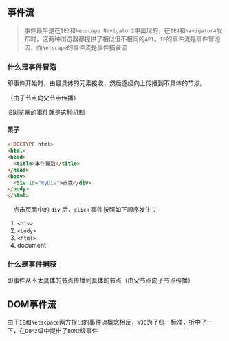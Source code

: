 ## 事件流

>事件最早是在`IE3`和`Netscape Navigator2`中出现的，在`IE4`和`Navigator4`发布时，这两种浏览器都提供了相似但不相同的`API`。`IE`的事件流是事件冒泡流，而`Netscape`的事件流是事件捕获流



### 什么是事件冒泡

即事件开始时，由最具体的元素接收，然后逐级向上传播到不具体的节点。

（由子节点向父节点传播）

IE浏览器的事件就是这种机制



#### 栗子

```html
<!DOCTYPE html>
<html>
<head>
  <title>事件冒泡</title>
</head>
<body>
  <div id="myDiv">点我</div>
</body>
</html>
```

 点击页面中的 `div` 后，`click` 事件按照如下顺序发生：

1. `<div>`
2. `<body>`
3. `<html>`
4. document





### 什么是事件捕获

即事件从不太具体的节点传播到具体的节点（由父节点向子节点传播）



## **DOM事件流**

由于`IE`和`Netscpace`两方提出的事件流概念相反，`W3C`为了统一标准，折中了一下，在`DOM2`级中提出了`DOM2`级事件









